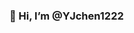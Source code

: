 
### 👋 Hi, I’m @YJchen1222


<!---
YJchen1222/YJchen1222 is a ✨ special ✨ repository because its `README.md` (this file) appears on your GitHub profile.
You can click the Preview link to take a look at your changes.
--->
